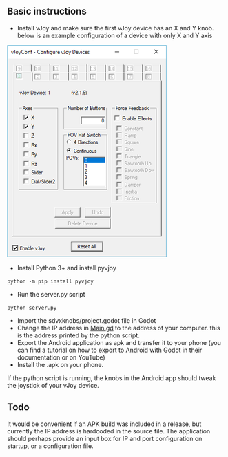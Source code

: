 ## Basic instructions

  * Install vJoy and make sure the first vJoy device has an X and Y knob. below is an example configuration of a 
  device with only X and Y axis
  
  ![Example of VJoy configuration](docs/vjoyconfiguration.png)
  
  * Install Python 3+ and install pyvjoy
  ```
  python -m pip install pyvjoy
  ```
  * Run the server.py script
  ```
  python server.py
  ```
  
  * Import the sdvxknobs/project.godot file in Godot
  * Change the IP address in [Main.gd](https://github.com/pckv/sdvxknobs/blob/master/Main.gd) 
    to the address of your computer. this is the address printed by the python script.
  * Export the Android application as apk and transfer it to your phone (you can find a 
    tutorial on how to export to Android with Godot in their documentation or on YouTube)
  * Install the .apk on your phone.

If the python script is running, the knobs in the Android app should tweak the joystick of your vJoy device.
  
## Todo
It would be convenient if an APK build was included in a release, but currently the IP address is hardcoded in the source 
file. The application should perhaps provide an input box for IP and port configuration on startup, or a configuration file.
